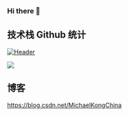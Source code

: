 ### Hi there 👋

## 技术栈 Github 统计
[![Header](https://raw.githubusercontent.com/MartinHeinz/<OWNER>/<OWNER>/readme_header.png "Header")](https://some-url.dev/)

<img align="center" src="https://github-readme-stats.vercel.app/api/<CARD_TYPE>/?username=<MachaelKong>&theme=<THEME_NAME>" />

## 博客
https://blog.csdn.net/MichaelKongChina

